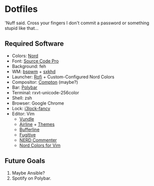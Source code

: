 # Dotfiles

'Nuff said. Cross your fingers I don't commit a password or
something stupid like that...

## Required Software

* Colors: [Nord](https://github.com/arcticicestudio/nord)
* Font: [Source Code Pro](https://github.com/adobe-fonts/source-code-pro)
* Background: feh
* WM: [bspwm](https://github.com/baskerville/bspwm) + [sxkhd](https://github.com/baskerville/sxhkd)
* Launcher: [Rofi](https://davedavenport.github.io/rofi/) + Custom-Configured Nord Colors
* Compositor: [Compton](https://github.com/chjj/compton) (maybe?)
* Bar: [Polybar](https://github.com/jaagr/polybar)
* Terminal: rxvt-unicode-256color
* Shell: zsh
* Browser: Google Chrome
* Lock: [i3lock-fancy](https://github.com/meskarune/i3lock-fancy)
* Editor: Vim
    - [Vundle](https://github.com/VundleVim/Vundle.vim)
    - [Airline](https://github.com/vim-airline/vim-airline) + [Themes](https://github.com/vim-airline/vim-airline-themes)
    - [Bufferline](https://github.com/bling/vim-bufferline)
    - [Fugitive](https://github.com/tpope/vim-fugitive)
    - [NERD Commenter](https://github.com/scrooloose/nerdcommenter)
    - [Nord Colors for Vim](https://github.com/arcticicestudio/nord-vim)

## Future Goals

1. Maybe Ansible?
2. Spotify on Polybar.
